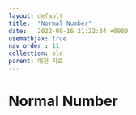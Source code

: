 ```yaml
---
layout: default
title:  "Normal Number"
date:   2022-09-16 21:22:34 +0900
usemathjax: true
nav_order : 11
collection: old
parent: 예전 자료
---
```

# Normal Number

<!-- ## PDF Download -->

<object data="../old_download/Normal Number.pdf" width="750" height="1075" type='application/pdf'></object>